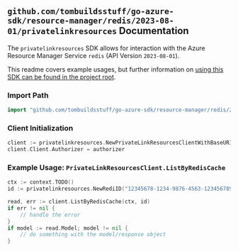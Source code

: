 
## `github.com/tombuildsstuff/go-azure-sdk/resource-manager/redis/2023-08-01/privatelinkresources` Documentation

The `privatelinkresources` SDK allows for interaction with the Azure Resource Manager Service `redis` (API Version `2023-08-01`).

This readme covers example usages, but further information on [using this SDK can be found in the project root](https://github.com/tombuildsstuff/go-azure-sdk/tree/main/docs).

### Import Path

```go
import "github.com/tombuildsstuff/go-azure-sdk/resource-manager/redis/2023-08-01/privatelinkresources"
```


### Client Initialization

```go
client := privatelinkresources.NewPrivateLinkResourcesClientWithBaseURI("https://management.azure.com")
client.Client.Authorizer = authorizer
```


### Example Usage: `PrivateLinkResourcesClient.ListByRedisCache`

```go
ctx := context.TODO()
id := privatelinkresources.NewRediID("12345678-1234-9876-4563-123456789012", "example-resource-group", "redisValue")

read, err := client.ListByRedisCache(ctx, id)
if err != nil {
	// handle the error
}
if model := read.Model; model != nil {
	// do something with the model/response object
}
```
